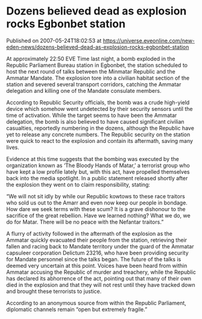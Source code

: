 # Dozens believed dead as explosion rocks Egbonbet station
Published on 2007-05-24T18:02:53 at https://universe.eveonline.com/new-eden-news/dozens-believed-dead-as-explosion-rocks-egbonbet-station

At approximately 22:50 EVE Time last night, a bomb exploded in the Republic Parliament Bureau station in Egbonbet, the station scheduled to host the next round of talks between the Minmatar Republic and the Ammatar Mandate. The explosion tore into a civilian habitat section of the station and severed several transport corridors, catching the Ammatar delegation and killing one of the Mandate consulate members.   
  
According to Republic Security officials, the bomb was a crude high-yield device which somehow went undetected by their security sensors until the time of activation. While the target seems to have been the Ammatar delegation, the bomb is also believed to have caused significant civilian casualties, reportedly numbering in the dozens, although the Republic have yet to release any concrete numbers. The Republic security on the station were quick to react to the explosion and contain its aftermath, saving many lives.   
  
Evidence at this time suggests that the bombing was executed by the organization known as ‘The Bloody Hands of Matar,’ a terrorist group who have kept a low profile lately but, with this act, have propelled themselves back into the media spotlight. In a public statement released shortly after the explosion they went on to claim responsibility, stating:   
  
“We will not sit idly by while our Republic kowtows to these race traitors who sold us out to the Amarr and even now keep our people in bondage. How dare we seek terms with these scum? It is a grave dishonour to the sacrifice of the great rebellion. Have we learned nothing? What we do, we do for Matar. There will be no peace with the Nefantar traitors.”   
  
A flurry of activity followed in the aftermath of the explosion as the Ammatar quickly evacuated their people from the station, retrieving their fallen and racing back to Mandate territory under the guard of the Ammatar capsuleer corporation Delictum 23216, who have been providing security for Mandate personnel since the talks began. The future of the talks is deemed very uncertain at this point. Voices have been heard from within Ammatar accusing the Republic of murder and treachery, while the Republic has declared its abhorrence of the act, pointing out that many of their own died in the explosion and that they will not rest until they have tracked down and brought these terrorists to justice.   
  
According to an anonymous source from within the Republic Parliament, diplomatic channels remain “open but extremely fragile.”
